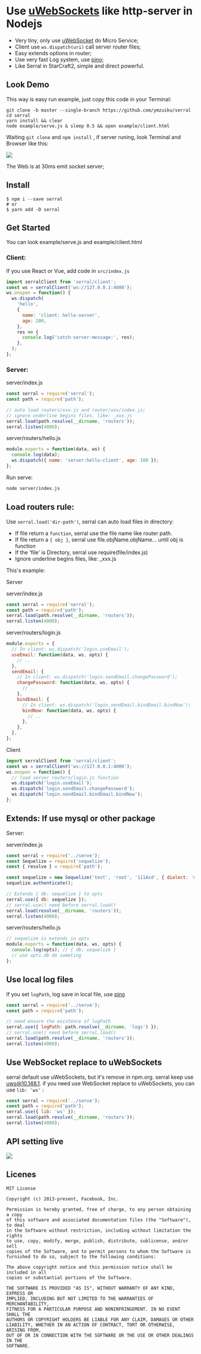 # Use [uWebSockets](https://github.com/uNetworking/uWebSockets) like http-server in Nodejs

- Very tiny, only use [uWebSocket](https://github.com/uNetworking/uWebSockets) do Micro Service;
- Client use `ws.dispatch(uri)` call server router files;
- Easy extends options in router;
- Use very fast Log system, use [pino](http://getpino.io/#/);
- Like Serral in StarCraft2, simple and direct powerful.

## Look Demo

This way is easy run example, just copy this code in your Terminal:

```
git clone -b master --single-branch https://github.com/ymzuiku/serral
cd serral
yarn install && clear
node example/serve.js & sleep 0.5 && open example/client.html
```
Waiting `git clone` and `npm install` , if server runing, look Terminal and Browser like this:

![](.imgs/2018-10-02-23-10-37.png)

The Web is at 30ms emit socket server;

## Install

```
$ npm i --save serral
# or
$ yarn add -D serral
```

## Get Started

You can look example/serve.js and example/client.html

### Client:

If you use React or Vue, add code in `src/index.js`

```js
import serralClient from 'serral/client';
const ws = serralClient('ws://127.0.0.1:4000');
ws.onopen = function() {
  ws.dispatch(
    'hello',
    {
      name: 'client: hello-server',
      age: 200,
    },
    res => {
      console.log('catch-server-message:', res);
    },
  );
};
```

### Server:

server/index.js

```js
const serral = require('serral');
const path = require('path');

// auto load routers/xxx.js and router/xxx/index.js;
// ignore underline begins files, like: _xxx.js
serral.load(path.resolve(__dirname, 'routers'));
serral.listen(4000);
```

server/routers/hello.js

```js
module.exports = function(data, ws) {
  console.log(data);
  ws.dispatch({ name: 'server:hello-client', age: 100 });
};
```

Run serve:

```sh
node server/index.js
```

## Load routers  rule:

Use `serral.load('dir-path')`, serral can auto load files in directory:
- If file return a `function`, serral use the file name like router path.
- If file return a `{ obj }`, serral use file.objName.objName... until obj is function
- If the 'file' is Directory, serral use require(file/index.js)
- Ignore underline begins files, like: _xxx.js

This's example:

Server

server/index.js

```js
const serral = require('serral');
const path = require('path');
serral.load(path.resolve(__dirname, 'routers'));
serral.listen(4000);
```
server/routers/login.js

```js
module.exports = {
  // In client: ws.dispatch('login.useEmail');
  useEmail: function(data, ws, opts) {
    // ..
  },
  sendEmail: {
    // In client: ws.dispatch('login.sendEmail.changePassword');
    changePassword: function(data, ws, opts) {
      // ..
    },
    bindEmail: {
      // In client: ws.dispatch('login.sendEmail.bindEmail.bindNow');
      bindNow: function(data, ws, opts) {
        // ..
      },
    },
  },
};
```

Client

```js
import serralClient from 'serral/client';
const ws = serralClient('ws://127.0.0.1:4000');
ws.onopen = function() {
  // load server routers/login.js function
  ws.dispatch('login.useEmail');
  ws.dispatch('login.sendEmail.changePassword');
  ws.dispatch('login.sendEmail.bindEmail.bindNow');
};
```

## Extends: If use mysql or other package

Server:

server/index.js

```js
const serral = require('../serve');
const Sequelize = require('sequelize');
const { resolve } = require('path');

const sequelize = new Sequelize('test', 'root', '111Asd', { dialect: 'mysql' });
sequelize.authenticate();

// Extends { db: sequelize } to opts
serral.use({ db: sequelize });
// serral.use() need before serral.load()
serral.load(resolve(__dirname, 'routers'));
serral.listen(4000);
```

server/routers/hello.js

```js
// sequelize is extends in opts
module.exports = function(data, ws, opts) {
  console.log(opts); // { db: sequelize }
  // use opts.db do someting
};
```

## Use local log files

If you set `logPath`, log save in local file, use [pino](https://github.com/pinojs/pino)

```js
const serral = require('../serve');
const path = require('path');

// need ensure the existence of logPath
serral.use({ logPath: path.resolve(__dirname, 'logs') });
// serral.use() need before serral.load()
serral.load(path.resolve(__dirname, 'routers'));
serral.listen(4000);
```

## Use WebSocket replace to uWebSockets

serral default use uWebSockets, but it's remove in npm.org. serral keep use uws@10.148.1. if you need use WebSocket replace to uWebSockets, you can use `lib: 'ws'` :

```js
const serral = require('../serve');
const path = require('path');
serral.use({ lib: 'ws' });
serral.load(path.resolve(__dirname, 'routers'));
serral.listen(4000);
```

## API setting live

![](.imgs/2018-10-02-22-47-35.png)


## Licenes

```
MIT License

Copyright (c) 2013-present, Facebook, Inc.

Permission is hereby granted, free of charge, to any person obtaining a copy
of this software and associated documentation files (the "Software"), to deal
in the Software without restriction, including without limitation the rights
to use, copy, modify, merge, publish, distribute, sublicense, and/or sell
copies of the Software, and to permit persons to whom the Software is
furnished to do so, subject to the following conditions:

The above copyright notice and this permission notice shall be included in all
copies or substantial portions of the Software.

THE SOFTWARE IS PROVIDED "AS IS", WITHOUT WARRANTY OF ANY KIND, EXPRESS OR
IMPLIED, INCLUDING BUT NOT LIMITED TO THE WARRANTIES OF MERCHANTABILITY,
FITNESS FOR A PARTICULAR PURPOSE AND NONINFRINGEMENT. IN NO EVENT SHALL THE
AUTHORS OR COPYRIGHT HOLDERS BE LIABLE FOR ANY CLAIM, DAMAGES OR OTHER
LIABILITY, WHETHER IN AN ACTION OF CONTRACT, TORT OR OTHERWISE, ARISING FROM,
OUT OF OR IN CONNECTION WITH THE SOFTWARE OR THE USE OR OTHER DEALINGS IN THE
SOFTWARE.
```
